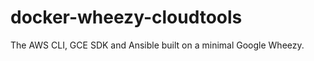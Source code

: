 docker-wheezy-cloudtools
========================

The AWS CLI, GCE SDK and Ansible built on a minimal Google Wheezy.
